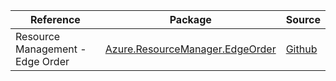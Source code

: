 | Reference | Package | Source |
|---|---|---|
|Resource Management - Edge Order|[Azure.ResourceManager.EdgeOrder](https://www.nuget.org/packages/Azure.ResourceManager.EdgeOrder)|[Github](https://github.com/Azure/azure-sdk-for-net/blob/main/sdk/edgeorder/Azure.ResourceManager.EdgeOrder)|
